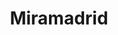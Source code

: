 ---
title: "Miramadrid"
url: /paracuellos-de-jarama/miramadrid-paseo-de-las-camelias/
shop: centro comercial
---